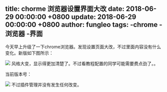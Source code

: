 title: chorme 浏览器设置界面大改
date: 2018-06-29 00:00:00 +0800
update: 2018-06-29 00:00:00 +0800
author: fungleo
tags:
    -chrome
    -浏览器
    -界面
---

今天早上升级了一下chrome浏览器。发现设置页面大改，不过里面内容没有什么变化。新版如下图所示：

![](https://raw.githubusercontent.com/fengcms/articles/master/image/b2/5f4a590373098d04aeccdc472eb920.png)
风格大变，显示得更加清楚了。不过看教程配置的同学可能需要费点劲了。。

当前版本号：

![](https://raw.githubusercontent.com/fengcms/articles/master/image/25/74abc5b87c71e1bb69bd5eb4df6f18.png)
不过插件管理并没有发生任何改变。